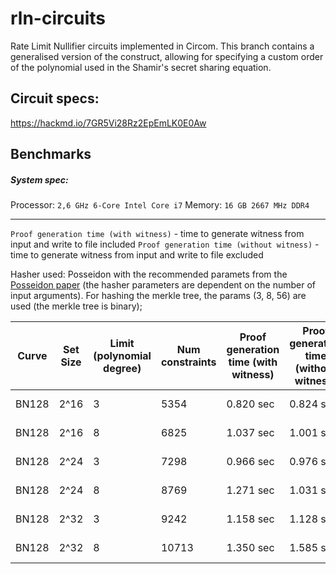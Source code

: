 # rln-circuits
Rate Limit Nullifier circuits implemented in Circom.
This branch contains a generalised version of the construct, allowing for specifying a custom order of the polynomial used in the Shamir's secret sharing equation.

## Circuit specs:
https://hackmd.io/7GR5Vi28Rz2EpEmLK0E0Aw

## Benchmarks

##### System spec:
Processor: `2,6 GHz 6-Core Intel Core i7`
Memory: `16 GB 2667 MHz DDR4`

--- 
`Proof generation time (with witness)` - time to generate witness from input and write to file included
`Proof generation time (without witness)` - time to generate witness from input and write to file excluded

Hasher used: Posseidon with the recommended paramets from the [Posseidon paper](https://eprint.iacr.org/2019/458.pdf) (the hasher parameters are dependent on the number of input arguments). For hashing the merkle tree, the params (3, 8, 56) are used (the merkle tree is binary);

| Curve | Set Size | Limit (polynomial degree) | Num constraints | Proof generation time (with witness) | Proof generation time (without witness) | Proof verification time |  Prover Key Size  | 
| - | - | - | - | - | - | - | - |
| BN128 | 2^16 | 3 | 5354  | 0.820 sec | 0.824 sec | 0.02 sec | 3.08 mb  |
| BN128 | 2^16 | 8 | 6825  | 1.037 sec | 1.001 sec | 0.02 sec | 3.86 mb  |
| BN128 | 2^24 | 3 | 7298  | 0.966 sec | 0.976 sec | 0.02 sec | 4.01 mb  |
| BN128 | 2^24 | 8 | 8769  | 1.271 sec | 1.031 sec | 0.02 sec | 5.31 mb  |
| BN128 | 2^32 | 3 | 9242  | 1.158 sec | 1.128 sec | 0.02 sec | 5.46 mb  |
| BN128 | 2^32 | 8 | 10713  | 1.350 sec | 1.585 sec | 0.02 sec | 6.24 mb  |